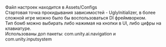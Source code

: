 Файл настроек находится в Assets/Configs<br>
Стартовая точка прокидывания зависимостей - UglyInitializer, в более сложной игре можно было бы воспользоваться DI фреймворком.<br>
Тип бомб можно выбирать либо нажимая на кнопки в UI, либо цифры на клавиатуре.<br>
Использованы доп пакеты: com.unity.ai.navigation и com.unity.inputsystem<br>
